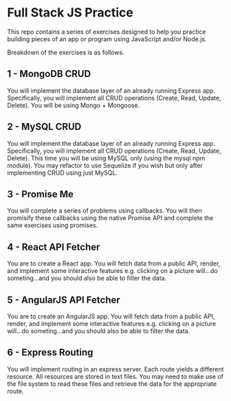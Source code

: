 # Full Stack JS Practice

This repo contains a series of exercises designed to help you practice building pieces of an app or program using JavaScript and/or Node.js.

Breakdown of the exercises is as follows.

## 1 - MongoDB CRUD

You will implement the database layer of an already running Express app. Specifically, you will implement all CRUD operations (Create, Read, Update, Delete). You will be using Mongo + Mongoose.

## 2 - MySQL CRUD

You will implement the database layer of an already running Express app. Specifically, you will implement all CRUD operations (Create, Read, Update, Delete). This time you will be using MySQL only (using the mysql npm module). You may refactor to use Sequelize if you wish but only after implementing CRUD using just MySQL.

## 3 - Promise Me

You will complete a series of problems using callbacks. You will then promisify these callbacks using the native Promise API and complete the same exercises using promises.

## 4 - React API Fetcher

You are to create a React app. You will fetch data from a public API, render, and implement some interactive features e.g. clicking on a picture will...do someting...and you should also be able to filter the data.

## 5 - AngularJS API Fetcher

You are to create an AngularJS app. You will fetch data from a public API, render, and implement some interactive features e.g. clicking on a picture will...do someting...and you should also be able to filter the data.

## 6 - Express Routing

You will implement routing in an express server. Each route yields a different resource. All resources are stored in text files. You may need to make use of the file system to read these files and retrieve the data for the appropriate route.